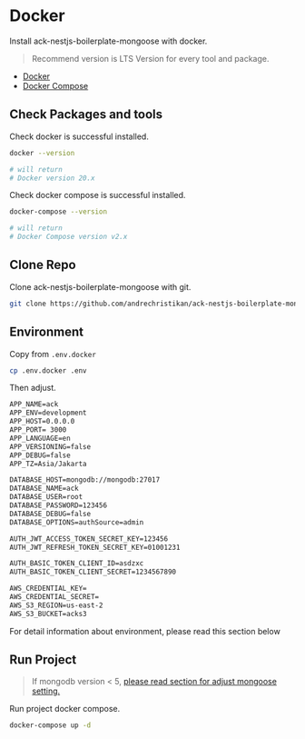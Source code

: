 # Docker

Install ack-nestjs-boilerplate-mongoose with docker.

> Recommend version is LTS Version for every tool and package.

* [Docker](https://docs.docker.com)
* [Docker Compose](https://docs.docker.com/compose)

## Check Packages and tools

Check docker is successful installed.

```bash
docker --version

# will return 
# Docker version 20.x
```

Check docker compose is successful installed.

```bash
docker-compose --version

# will return
# Docker Compose version v2.x
```

## Clone Repo

Clone ack-nestjs-boilerplate-mongoose with git.

```bash
git clone https://github.com/andrechristikan/ack-nestjs-boilerplate-mongoose
```

## Environment

Copy from `.env.docker`

```bash
cp .env.docker .env
```

Then adjust.

```txt
APP_NAME=ack
APP_ENV=development
APP_HOST=0.0.0.0
APP_PORT= 3000
APP_LANGUAGE=en
APP_VERSIONING=false
APP_DEBUG=false
APP_TZ=Asia/Jakarta

DATABASE_HOST=mongodb://mongodb:27017
DATABASE_NAME=ack
DATABASE_USER=root
DATABASE_PASSWORD=123456
DATABASE_DEBUG=false
DATABASE_OPTIONS=authSource=admin

AUTH_JWT_ACCESS_TOKEN_SECRET_KEY=123456
AUTH_JWT_REFRESH_TOKEN_SECRET_KEY=01001231

AUTH_BASIC_TOKEN_CLIENT_ID=asdzxc
AUTH_BASIC_TOKEN_CLIENT_SECRET=1234567890

AWS_CREDENTIAL_KEY=
AWS_CREDENTIAL_SECRET=
AWS_S3_REGION=us-east-2
AWS_S3_BUCKET=acks3
```

For detail information about environment, please read this section below

<button-jump-to name="Jump To Features" link="/#/documentation/readme"></button-jump-to>

## Run Project

> If mongodb version < 5, [please read section for adjust mongoose setting.](/getting-started/adjust-mongoose-setting)

Run project docker compose.

```bash
docker-compose up -d
```
